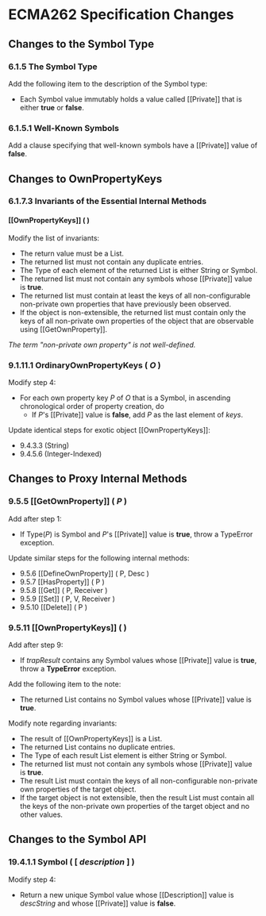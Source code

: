 # ECMA262 Specification Changes

## Changes to the Symbol Type

### 6.1.5 The Symbol Type

Add the following item to the description of the Symbol type:

- Each Symbol value immutably holds a value called [[Private]] that is either **true** or **false**.

### 6.1.5.1 Well-Known Symbols

Add a clause specifying that well-known symbols have a [[Private]] value of **false**.

## Changes to OwnPropertyKeys

### 6.1.7.3 Invariants of the Essential Internal Methods

#### [[OwnPropertyKeys]] ( )

Modify the list of invariants:

- The return value must be a List.
- The returned list must not contain any duplicate entries.
- The Type of each element of the returned List is either String or Symbol.
- The returned list must not contain any symbols whose [[Private]] value is **true**.
- The returned list must contain at least the keys of all non-configurable non-private own properties that have previously been observed.
- If the object is non-extensible, the returned list must contain only the keys of all non-private own properties of the object that are observable using [[GetOwnProperty]].

*The term "non-private own property" is not well-defined.*

### 9.1.11.1 OrdinaryOwnPropertyKeys ( _O_ )

Modify step 4:

- For each own property key _P_ of _O_ that is a Symbol, in ascending chronological order of property creation, do
  - If _P_'s [[Private]] value is **false**, add _P_ as the last element of _keys_.

Update identical steps for exotic object [[OwnPropertyKeys]]:

- 9.4.3.3 (String)
- 9.4.5.6 (Integer-Indexed)

## Changes to Proxy Internal Methods

### 9.5.5 [[GetOwnProperty]] ( _P_ )

Add after step 1:

- If Type(_P_) is Symbol and  _P_'s [[Private]] value is **true**, throw a TypeError exception.

Update similar steps for the following internal methods:

- 9.5.6 [[DefineOwnProperty]] ( P, Desc )
- 9.5.7 [[HasProperty]] ( P )
- 9.5.8 [[Get]] ( P, Receiver )
- 9.5.9 [[Set]] ( P, V, Receiver )
- 9.5.10 [[Delete]] ( P )

### 9.5.11 [[OwnPropertyKeys]] ( )

Add after step 9:

- If _trapResult_ contains any Symbol values whose [[Private]] value is **true**, throw a **TypeError** exception.

Add the following item to the note:

- The returned List contains no Symbol values whose [[Private]] value is **true**.

Modify note regarding invariants:

- The result of [[OwnPropertyKeys]] is a List.
- The returned List contains no duplicate entries.
- The Type of each result List element is either String or Symbol.
- The returned list must not contain any symbols whose [[Private]] value is **true**.
- The result List must contain the keys of all non-configurable non-private own properties of the target object.
- If the target object is not extensible, then the result List must contain all the keys of the non-private own properties of the target object and no other values.

## Changes to the Symbol API

### 19.4.1.1 Symbol ( [ _description_ ] )

Modify step 4:

- Return a new unique Symbol value whose [[Description]] value is _descString_ and whose [[Private]] value is **false**.
